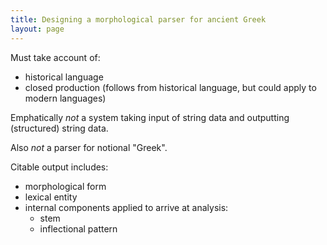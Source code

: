 ```yaml
---
title: Designing a morphological parser for ancient Greek
layout: page
---
```


Must take account of:

- historical language
- closed production (follows from historical language, but could apply to modern languages)

Emphatically *not* a system taking input of string data and outputting (structured) string data.

Also *not* a parser for notional "Greek".

Citable output includes:

- morphological form
- lexical entity
- internal components applied to arrive at analysis:
    - stem
    - inflectional pattern

    
